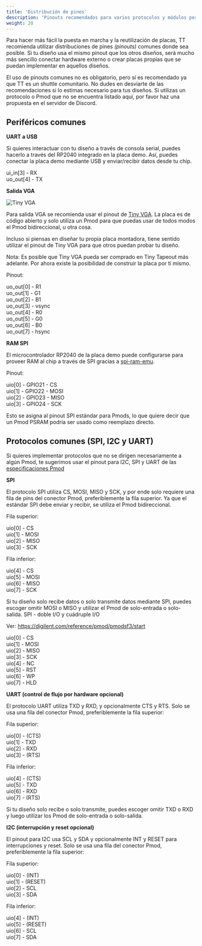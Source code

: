 ```yaml
---
title: 'Distribución de pines'
description: 'Pinouts recomendados para varios protocolos y módulos periféricos'
weight: 20
---
```


Para hacer más fácil la puesta en marcha y la reutilización de placas, TT recomienda utilizar distribuciones de pines *(pinouts)* comunes donde sea posible. Si tu diseño usa el mismo pinout que los otros diseños, será mucho más sencillo conectar hardware externo o crear placas propias que se puedan implementar en aquellos diseños.

El uso de pinouts comunes no es obligatorio, pero sí es recomendado ya que TT es un shuttle comunitario. No dudes en desviarte de las recomendaciones si lo estimas necesario para tus diseños. Si utilizas un protocolo o Pmod que no se encuentra listado aquí, por favor haz una propuesta en el servidor de Discord.

## Periféricos comunes

**UART a USB**

Si quieres interactuar con tu diseño a través de consola serial, puedes hacerlo a través del RP2040 integrado en la placa demo. Así, puedes conectar la placa demo mediante USB y enviar/recibir datos desde tu chip.

ui_in[3]  - RX\
uo_out[4] - TX

**Salida VGA**

![Tiny VGA](/../../specs/pinouts/images/tiny_vga.jpg)

Para salida VGA se recomienda usar el pinout de [Tiny VGA](https://github.com/mole99/tiny-vga). La placa es de código abierto y solo utiliza un Pmod para que puedas usar de todos modos el Pmod bidireccional, u otra cosa.

Incluso si piensas en diseñar tu propia placa montadora, tiene sentido utilizar el pinout de Tiny VGA para que otros puedan probar tu diseño.

Nota: Es posible que Tiny VGA pueda ser comprado en Tiny Tapeout más adelante. Por ahora existe la posibilidad de construir la placa por tí mismo.

Pinout:

uo_out[0] - R1\
uo_out[1] - G1\
uo_out[2] - B1\
uo_out[3] - vsync\
uo_out[4] - R0\
uo_out[5] - G0\
uo_out[6] - B0\
uo_out[7] - hsync

**RAM SPI**

El microcontrolador RP2040 de la placa demo puede configurarse para proveer RAM al chip a través de SPI gracias a [spi-ram-emu](https://github.com/MichaelBell/spi-ram-emu/).

Pinout:

uio[0] - GPIO21 - CS\
uio[1] - GPIO22 - MOSI\
uio[2] - GPIO23 - MISO\
uio[3] - GPIO24 - SCK

Esto se asigna al pinout SPI estándar para Pmods, lo que quiere decir que un Pmod PSRAM podría ser usado como reemplazo directo.

## Protocolos comunes (SPI, I2C y UART)

Si quieres implementar protocolos que no se dirigen necesariamente a algún Pmod, te sugerimos usar el pinout para I2C, SPI y UART de las [especificaciones Pmod](https://digilent.com/reference/_media/reference/pmod/pmod-interface-specification-1_2_0.pdf)

**SPI**

El protocolo SPI utiliza CS, MOSI, MISO y SCK, y por ende solo requiere una fila de pins del conector Pmod, preferiblemente la fila superior. Ya que el estándar SPI debe enviar y recibir, se utiliza el Pmod bidireccional.

Fila superior:

uio[0] - CS\
uio[1] - MOSI\
uio[2] - MISO\
uio[3] - SCK

Fila inferior:

uio[4] - CS\
uio[5] - MOSI\
uio[6] - MISO\
uio[7] - SCK

Si tu diseño solo recibe datos o solo transmite datos mediante SPI, puedes escoger omitir MOSI o MISO y utilizar el Pmod de solo-entrada o solo-salida.
SPI - doble I/O y cuádruple I/O

Ver: https://digilent.com/reference/pmod/pmodsf3/start

uio[0] - CS\
uio[1] - MOSI\
uio[2] - MISO\
uio[3] - SCK\
uio[4] - NC\
uio[5] - RST\
uio[6] - WP\
uio[7] - HLD

**UART (control de flujo por hardware opcional)**

El protocolo UART utiliza TXD y RXD, y opcionalmente CTS y RTS. Solo se usa una fila del conector Pmod, preferiblemente la fila superior:

Fila superior:

uio[0] - (CTS)\
uio[1] - TXD\
uio[2] - RXD\
uio[3] - (RTS)

Fila inferior:

uio[4] - (CTS)\
uio[5] - TXD\
uio[6] - RXD\
uio[7] - (RTS)

Si tu diseño solo recibe o solo transmite, puedes escoger omitir TXD o RXD y luego utilizar los Pmod de solo-entrada o solo-salida.

**I2C (interrupción y reset opcional)**

El pinout para I2C usa SCL y SDA y opcionalmente INT y RESET para interrupciones y reset. Solo se usa una fila del conector Pmod, preferiblemente la fila superior:

Fila superior:

uio[0] - (INT)\
uio[1] - (RESET)\
uio[2] - SCL\
uio[3] - SDA

Fila inferior:

uio[4] - (INT)\
uio[5] - (RESET)\
uio[6] - SCL\
uio[7] - SDA
